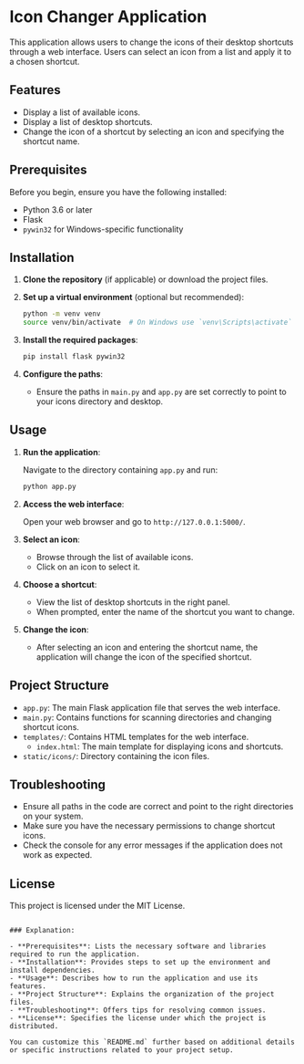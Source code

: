 # Icon Changer Application

This application allows users to change the icons of their desktop shortcuts through a web interface. Users can select an icon from a list and apply it to a chosen shortcut.

## Features

- Display a list of available icons.
- Display a list of desktop shortcuts.
- Change the icon of a shortcut by selecting an icon and specifying the shortcut name.

## Prerequisites

Before you begin, ensure you have the following installed:

- Python 3.6 or later
- Flask
- `pywin32` for Windows-specific functionality

## Installation

1. **Clone the repository** (if applicable) or download the project files.

2. **Set up a virtual environment** (optional but recommended):

   ```bash
   python -m venv venv
   source venv/bin/activate  # On Windows use `venv\Scripts\activate`
   ```

3. **Install the required packages**:

   ```bash
   pip install flask pywin32
   ```

4. **Configure the paths**:

   - Ensure the paths in `main.py` and `app.py` are set correctly to point to your icons directory and desktop.

## Usage

1. **Run the application**:

   Navigate to the directory containing `app.py` and run:

   ```bash
   python app.py
   ```

2. **Access the web interface**:

   Open your web browser and go to `http://127.0.0.1:5000/`.

3. **Select an icon**:

   - Browse through the list of available icons.
   - Click on an icon to select it.

4. **Choose a shortcut**:

   - View the list of desktop shortcuts in the right panel.
   - When prompted, enter the name of the shortcut you want to change.

5. **Change the icon**:

   - After selecting an icon and entering the shortcut name, the application will change the icon of the specified shortcut.

## Project Structure

- `app.py`: The main Flask application file that serves the web interface.
- `main.py`: Contains functions for scanning directories and changing shortcut icons.
- `templates/`: Contains HTML templates for the web interface.
  - `index.html`: The main template for displaying icons and shortcuts.
- `static/icons/`: Directory containing the icon files.

## Troubleshooting

- Ensure all paths in the code are correct and point to the right directories on your system.
- Make sure you have the necessary permissions to change shortcut icons.
- Check the console for any error messages if the application does not work as expected.

## License

This project is licensed under the MIT License.
```

### Explanation:

- **Prerequisites**: Lists the necessary software and libraries required to run the application.
- **Installation**: Provides steps to set up the environment and install dependencies.
- **Usage**: Describes how to run the application and use its features.
- **Project Structure**: Explains the organization of the project files.
- **Troubleshooting**: Offers tips for resolving common issues.
- **License**: Specifies the license under which the project is distributed.

You can customize this `README.md` further based on additional details or specific instructions related to your project setup.
